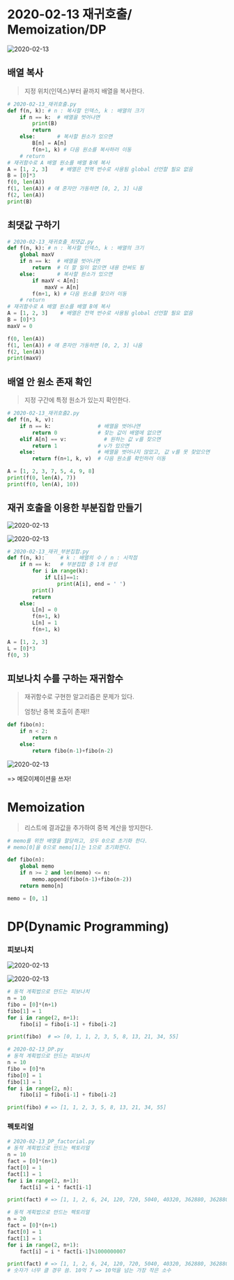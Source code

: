 # 2020-02-13 재귀호출/ Memoization/DP

![2020-02-13](images\2020-02-13.PNG)

## 배열 복사

> 지정 위치(인덱스)부터 끝까지 배열을 복사한다.

```python
# 2020-02-13_재귀호출.py
def f(n, k): # n : 복사할 인덱스, k : 배열의 크기
    if n == k:  # 배열을 벗어나면
        print(B)
        return
    else:       # 복사할 원소가 있으면
        B[n] = A[n]
        f(n+1, k) # 다음 원소를 복사하러 이동
    # return
# 재귀함수로 A 배열 원소를 배열 B에 복사
A = [1, 2, 3]    # 배열은 전역 번수로 사용됨 global 선언할 필요 없음
B = [0]*3
f(0, len(A))
f(1, len(A)) # 얘 혼자만 가동하면 [0, 2, 3] 나옴
f(2, len(A))
print(B)
```

## 최댓값 구하기

```python
# 2020-02-13_재귀호출_최댓값.py
def f(n, k): # n : 복사할 인덱스, k : 배열의 크기
    global maxV
    if n == k:  # 배열을 벗어나면
        return  # 더 할 일이 없으면 내용 안써도 됨
    else:       # 복사할 원소가 있으면
        if maxV < A[n]:
            maxV = A[n]
        f(n+1, k) # 다음 원소를 찾으러 이동
    # return
# 재귀함수로 A 배열 원소를 배열 B에 복사
A = [1, 2, 3]    # 배열은 전역 번수로 사용됨 global 선언할 필요 없음
B = [0]*3
maxV = 0

f(0, len(A))
f(1, len(A)) # 얘 혼자만 가동하면 [0, 2, 3] 나옴
f(2, len(A))
print(maxV)
```

## 배열 안 원소 존재 확인

> 지정 구간에 특정 원소가 있는지 확인한다.

```python
# 2020-02-13_재귀호출2.py
def f(n, k, v):
    if n == k:               # 배열을 벗어나면
        return 0             # 찾는 값이 배열에 없으면
    elif A[n] == v:            # 원하는 값 v를 찾으면
        return 1             # v가 있으면
    else:                    # 배열을 벗어나지 않았고, 값 v를 못 찾았으면
        return f(n+1, k, v)  # 다음 원소를 확인하러 이동

A = [1, 2, 3, 7, 5, 4, 9, 8]
print(f(0, len(A), 7))
print(f(0, len(A), 10))
```

## 재귀 호출을 이용한 부분집합 만들기

![2020-02-13](images\2020-02-13_5.PNG)

![2020-02-13](images\2020-02-13_6.PNG)

```python
# 2020-02-13_재귀_부분집합.py
def f(n, k):     # k : 배열의 수 / n : 시작점
    if n == k:   # 부분집합 중 1개 완성
        for i in range(k):
            if L[i]==1:
                print(A[i], end = ' ')
        print()
        return
    else:
        L[n] = 0
        f(n+1, k)
        L[n] = 1
        f(n+1, k)

A = [1, 2, 3]
L = [0]*3
f(0, 3)
```



## 피보나치 수를 구하는 재귀함수

> 재귀함수로 구현한 알고리즘은 문제가 있다.
>
> 엄청난 중복 호출이 존재!!

```python
def fibo(n):
    if n < 2:
        return n
    else:
        return fibo(n-1)+fibo(n-2)
```

![2020-02-13](images\2020-02-13_2.PNG)

=> 메모이제이션을 쓰자!

# Memoization

>리스트에 결과값을 추가하여 중복 계산을 방지한다.

```python
# memo를 위한 배열을 할당하고, 모두 0으로 초기화 한다.
# memo[0]을 0으로 memo[1]는 1으로 초기화한다.

def fibo(n):
    global memo
    if n >= 2 and len(memo) <= n:
        memo.append(fibo(n-1)+fibo(n-2))
    return memo[n]

memo = [0, 1]
```

# DP(Dynamic Programming)

### 피보나치

![2020-02-13](images\2020-02-13_3.PNG)

![2020-02-13](images\2020-02-13_4.PNG)

```python
# 동적 계획법으로 만드는 피보나치
n = 10
fibo = [0]*(n+1)
fibo[1] = 1
for i in range(2, n+1):
    fibo[i] = fibo[i-1] + fibo[i-2]

print(fibo)  # => [0, 1, 1, 2, 3, 5, 8, 13, 21, 34, 55]
```

```python
# 2020-02-13_DP.py
# 동적 계획법으로 만드는 피보나치
n = 10
fibo = [0]*n
fibo[0] = 1
fibo[1] = 1
for i in range(2, n):
    fibo[i] = fibo[i-1] + fibo[i-2]

print(fibo) # => [1, 1, 2, 3, 5, 8, 13, 21, 34, 55]
```

### 펙토리얼

```PYTHON
# 2020-02-13_DP_factorial.py
# 동적 계획법으로 만드는 펙토리얼
n = 10
fact = [0]*(n+1)
fact[0] = 1
fact[1] = 1
for i in range(2, n+1):
    fact[i] = i * fact[i-1]

print(fact) # => [1, 1, 2, 6, 24, 120, 720, 5040, 40320, 362880, 3628800]
```

```python
# 동적 계획법으로 만드는 펙토리얼
n = 20
fact = [0]*(n+1)
fact[0] = 1
fact[1] = 1
for i in range(2, n+1):
    fact[i] = i * fact[i-1]%1000000007

print(fact) # => [1, 1, 2, 6, 24, 120, 720, 5040, 40320, 362880, 3628800, 39916800, 479001600, 227020758, 178290591, 674358851, 789741546, 425606191, 660911389, 557316307, 146326063]
# 숫자가 너무 클 경우 씀. 10억 7 => 10억을 넘는 가장 작은 소수
```


